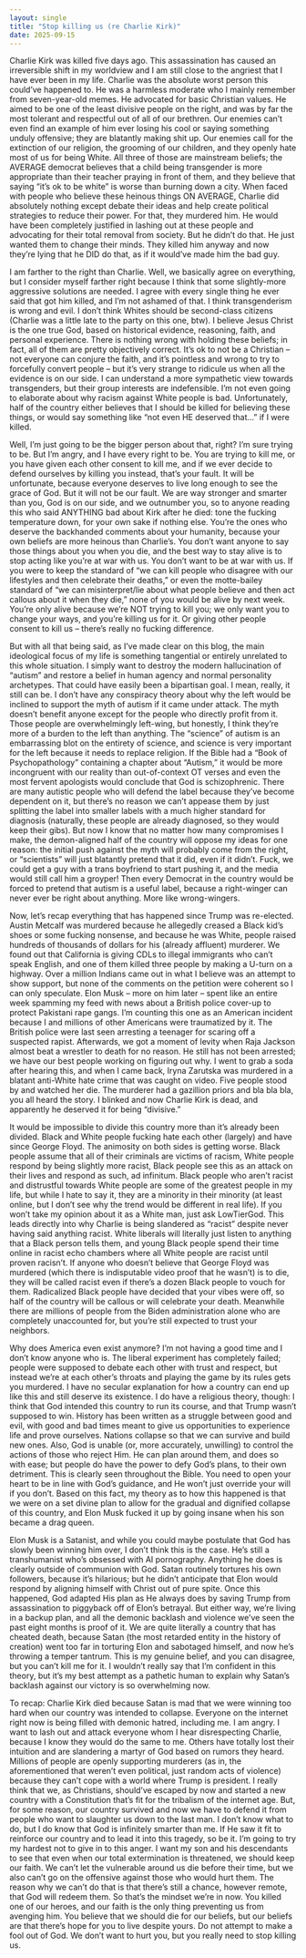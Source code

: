 ```yaml
---
layout: single
title: "Stop killing us (re Charlie Kirk)"
date: 2025-09-15
---
```


Charlie Kirk was killed five days ago. This assassination has caused an irreversible shift in my worldview and I am still close to the angriest that I have ever been in my life. Charlie was the absolute worst person this could’ve happened to. He was a harmless moderate who I mainly remember from seven-year-old memes. He advocated for basic Christian values. He aimed to be one of the least divisive people on the right, and was by far the most tolerant and respectful out of all of our brethren. Our enemies can’t even find an example of him ever losing his cool or saying something unduly offensive; they are blatantly making shit up. Our enemies call for the extinction of our religion, the grooming of our children, and they openly hate most of us for being White. All three of those are mainstream beliefs; the AVERAGE democrat believes that a child being transgender is more appropriate than their teacher praying in front of them, and they believe that saying “it’s ok to be white” is worse than burning down a city. When faced with people who believe these heinous things ON AVERAGE, Charlie did absolutely nothing except debate their ideas and help create political strategies to reduce their power. For that, they murdered him. He would have been completely justified in lashing out at these people and advocating for their total removal from society. But he didn’t do that. He just wanted them to change their minds. They killed him anyway and now they’re lying that he DID do that, as if it would’ve made him the bad guy.

I am farther to the right than Charlie. Well, we basically agree on everything, but I consider myself farther right because I think that some slightly-more aggressive solutions are needed. I agree with every single thing he ever said that got him killed, and I’m not ashamed of that. I think transgenderism is wrong and evil. I don’t think Whites should be second-class citizens (Charlie was a little late to the party on this one, btw). I believe Jesus Christ is the one true God, based on historical evidence, reasoning, faith, and personal experience. There is nothing wrong with holding these beliefs; in fact, all of them are pretty objectively correct. It’s ok to not be a Christian – not everyone can conjure the faith, and it’s pointless and wrong to try to forcefully convert people – but it’s very strange to ridicule us when all the evidence is on our side. I can understand a more sympathetic view towards transgenders, but their group interests are indefensible. I’m not even going to elaborate about why racism against White people is bad. Unfortunately, half of the country either believes that I should be killed for believing these things, or would say something like “not even HE deserved that…” if I were killed. 

Well, I’m just going to be the bigger person about that, right? I’m sure trying to be. But I’m angry, and I have every right to be. You are trying to kill me, or you have given each other consent to kill me, and if we ever decide to defend ourselves by killing you instead, that’s your fault. It will be unfortunate, because everyone deserves to live long enough to see the grace of God. But it will not be our fault. We are way stronger and smarter than you, God is on our side, and we outnumber you, so to anyone reading this who said ANYTHING bad about Kirk after he died: tone the fucking temperature down, for your own sake if nothing else. You’re the ones who deserve the backhanded comments about your humanity, because your own beliefs are more heinous than Charlie’s. You don’t want anyone to say those things about you when you die, and the best way to stay alive is to stop acting like you’re at war with us. You don’t want to be at war with us. If you were to keep the standard of “we can kill people who disagree with our lifestyles and then celebrate their deaths,” or even the motte-bailey standard of “we can misinterpret/lie about what people believe and then act callous about it when they die,” none of you would be alive by next week. You’re only alive because we’re NOT trying to kill you; we only want you to change your ways, and you’re killing us for it. Or giving other people consent to kill us – there’s really no fucking difference.

But with all that being said, as I’ve made clear on this blog, the main ideological focus of my life is something tangential or entirely unrelated to this whole situation. I simply want to destroy the modern hallucination of “autism” and restore a belief in human agency and normal personality archetypes. That could have easily been a bipartisan goal. I mean, really, it still can be. I don’t have any conspiracy theory about why the left would be inclined to support the myth of autism if it came under attack. The myth doesn’t benefit anyone except for the people who directly profit from it. Those people are overwhelmingly left-wing, but honestly, I think they’re more of a burden to the left than anything. The “science” of autism is an embarrassing blot on the entirety of science, and science is very important for the left because it needs to replace religion. If the Bible had a “Book of Psychopathology” containing a chapter about “Autism,” it would be more incongruent with our reality than out-of-context OT verses and even the most fervent apologists would conclude that God is schizophrenic. There are many autistic people who will defend the label because they’ve become dependent on it, but there’s no reason we can’t appease them by just splitting the label into smaller labels with a much higher standard for diagnosis (naturally, these people are already diagnosed, so they would keep their gibs). But now I know that no matter how many compromises I make, the demon-aligned half of the country will oppose my ideas for one reason: the initial push against the myth will probably come from the right, or “scientists” will just blatantly pretend that it did, even if it didn’t. Fuck, we could get a guy with a trans boyfriend to start pushing it, and the media would still call him a groyper! Then every Democrat in the country would be forced to pretend that autism is a useful label, because a right-winger can never ever be right about anything. More like wrong-wingers.

Now, let’s recap everything that has happened since Trump was re-elected. Austin Metcalf was murdered because he allegedly creased a Black kid’s shoes or some fucking nonsense, and because he was White, people raised hundreds of thousands of dollars for his (already affluent) murderer.  We found out that California is giving CDLs to illegal immigrants who can’t speak English, and one of them killed three people by making a U-turn on a highway. Over a million Indians came out in what I believe was an attempt to show support, but none of the comments on the petition were coherent so I can only speculate. Elon Musk – more on him later – spent like an entire week spamming my feed with news about a British police cover-up to protect Pakistani rape gangs. I’m counting this one as an American incident because I and millions of other Americans were traumatized by it. The British police were last seen arresting a teenager for scaring off a suspected rapist. Afterwards, we got a moment of levity when Raja Jackson almost beat a wrestler to death for no reason. He still has not been arrested; we have our best people working on figuring out why. I went to grab a soda after hearing this, and when I came back, Iryna Zarutska was murdered in a blatant anti-White hate crime that was caught on video. Five people stood by and watched her die. The murderer had a gazillion priors and bla bla bla, you all heard the story. I blinked and now Charlie Kirk is dead, and apparently he deserved it for being “divisive.”

It would be impossible to divide this country more than it’s already been divided. Black and White people fucking hate each other (largely) and have since George Floyd. The animosity on both sides is getting worse. Black people assume that all of their criminals are victims of racism, White people respond by being slightly more racist, Black people see this as an attack on their lives and respond as such, ad infinitum. Black people who aren’t racist and distrustful towards White people are some of the greatest people in my life, but while I hate to say it, they are a minority in their minority (at least online, but I don’t see why the trend would be different in real life). If you won’t take my opinion about it as a White man, just ask LowTierGod. This leads directly into why Charlie is being slandered as “racist” despite never having said anything racist. White liberals will literally just listen to anything that a Black person tells them, and young Black people spend their time online in racist echo chambers where all White people are racist until proven racisn’t. If anyone who doesn’t believe that George Floyd was murdered (which there is indisputable video proof that he wasn’t) is to die, they will be called racist even if there’s a dozen Black people to vouch for them. Radicalized Black people have decided that your vibes were off, so half of the country will be callous or will celebrate your death. Meanwhile there are millions of people from the Biden administration alone who are completely unaccounted for, but you’re still expected to trust your neighbors.

Why does America even exist anymore? I’m not having a good time and I don’t know anyone who is. The liberal experiment has completely failed; people were supposed to debate each other with trust and respect, but instead we’re at each other’s throats and playing the game by its rules gets you murdered. I have no secular explanation for how a country can end up like this and still deserve its existence. I do have a religious theory, though: I think that God intended this country to run its course, and that Trump wasn’t supposed to win. History has been written as a struggle between good and evil, with good and bad times meant to give us opportunities to experience life and prove ourselves. Nations collapse so that we can survive and build new ones. Also, God is unable (or, more accurately, unwilling) to control the actions of those who reject Him. He can plan around them, and does so with ease; but people do have the power to defy God’s plans, to their own detriment. This is clearly seen throughout the Bible. You need to open your heart to be in line with God’s guidance, and He won’t just override your will if you don’t. Based on this fact, my theory as to how this happened is that we were on a set divine plan to allow for the gradual and dignified collapse of this country, and Elon Musk fucked it up by going insane when his son became a drag queen. 

Elon Musk is a Satanist, and while you could maybe postulate that God has slowly been winning him over, I don’t think this is the case. He’s still a transhumanist who’s obsessed with AI pornography. Anything he does is clearly outside of communion with God. Satan routinely tortures his own followers, because it’s hilarious; but he didn’t anticipate that Elon would respond by aligning himself with Christ out of pure spite. Once this happened, God adapted His plan as He always does by saving Trump from assassination to piggyback off of Elon’s betrayal. But either way, we’re living in a backup plan, and all the demonic backlash and violence we’ve seen the past eight months is proof of it. We are quite literally a country that has cheated death, because Satan (the most retarded entity in the history of creation) went too far in torturing Elon and sabotaged himself, and now he’s throwing a temper tantrum. This is my genuine belief, and you can disagree, but you can’t kill me for it. I wouldn’t really say that I’m confident in this theory, but it’s my best attempt as a pathetic human to explain why Satan’s backlash against our victory is so overwhelming now.

To recap: Charlie Kirk died because Satan is mad that we were winning too hard when our country was intended to collapse. Everyone on the internet right now is being filled with demonic hatred, including me. I am angry. I want to lash out and attack everyone whom I hear disrespecting Charlie, because I know they would do the same to me. Others have totally lost their intuition and are slandering a martyr of God based on rumors they heard. Millions of people are openly supporting murderers (as in, the aforementioned that weren’t even political, just random acts of violence) because they can’t cope with a world where Trump is president. I really think that we, as Christians, should’ve escaped by now and started a new country with a Constitution that’s fit for the tribalism of the internet age. But, for some reason, our country survived and now we have to defend it from people who want to slaughter us down to the last man. I don’t know what to do, but I do know that God is infinitely smarter than me. If He saw it fit to reinforce our country and to lead it into this tragedy, so be it. I’m going to try my hardest not to give in to this anger. I want my son and his descendants to see that even when our total extermination is threatened, we should keep our faith. We can’t let the vulnerable around us die before their time, but we also can’t go on the offensive against those who would hurt them. The reason why we can’t do that is that there’s still a chance, however remote, that God will redeem them. So that’s the mindset we’re in now. You killed one of our heroes, and our faith is the only thing preventing us from avenging him. You believe that we should die for our beliefs, but our beliefs are that there’s hope for you to live despite yours. Do not attempt to make a fool out of God. We don’t want to hurt you, but you really need to stop killing us.
